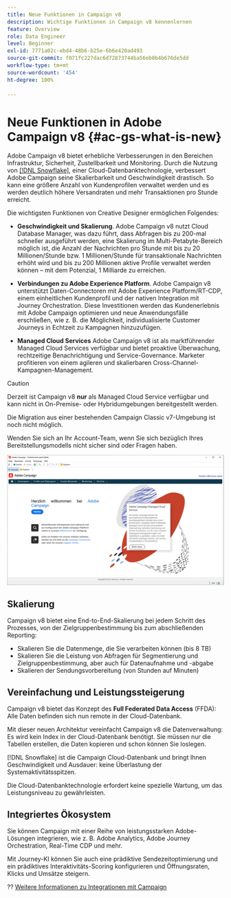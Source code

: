 ```yaml
---
title: Neue Funktionen in Campaign v8
description: Wichtige Funktionen in Campaign v8 kennenlernen
feature: Overview
role: Data Engineer
level: Beginner
exl-id: 7771a02c-ebd4-48b6-b25e-6b6e420ad493
source-git-commit: f071fc227dac6d72873744ba56eb0b4b676de5dd
workflow-type: tm+mt
source-wordcount: '454'
ht-degree: 100%

---
```


# Neue Funktionen in Adobe Campaign v8  {#ac-gs-what-is-new}

Adobe Campaign v8 bietet erhebliche Verbesserungen in den Bereichen Infrastruktur, Sicherheit, Zustellbarkeit und Monitoring. Durch die Nutzung von [[!DNL Snowflake]](https://www.snowflake.com/), einer Cloud-Datenbanktechnologie, verbessert Adobe Campaign seine Skalierbarkeit und Geschwindigkeit drastisch. So kann eine größere Anzahl von Kundenprofilen verwaltet werden und es werden deutlich höhere Versandraten und mehr Transaktionen pro Stunde erreicht.

Die wichtigsten Funktionen von Creative Designer ermöglichen Folgendes:

* **Geschwindigkeit und Skalierung**. Adobe Campaign v8 nutzt Cloud Database Manager, was dazu führt, dass Abfragen bis zu 200-mal schneller ausgeführt werden, eine Skalierung im Multi-Petabyte-Bereich möglich ist, die Anzahl der Nachrichten pro Stunde mit bis zu 20 Millionen/Stunde bzw. 1 Millionen/Stunde für transaktionale Nachrichten erhöht wird und bis zu 200 Millionen aktive Profile verwaltet werden können – mit dem Potenzial, 1 Milliarde zu erreichen.

* **Verbindungen zu Adobe Experience Platform**. Adobe Campaign v8 unterstützt Daten-Connectoren mit Adobe Experience Platform/RT-CDP, einem einheitlichen Kundenprofil und der nativen Integration mit Journey Orchestration. Diese Investitionen werden das Kundenerlebnis mit Adobe Campaign optimieren und neue Anwendungsfälle erschließen, wie z. B. die Möglichkeit, individualisierte Customer Journeys in Echtzeit zu Kampagnen hinzuzufügen.

* **Managed Cloud Services** Adobe Campaign v8 ist als marktführender Managed Cloud Services verfügbar und bietet proaktive Überwachung, rechtzeitige Benachrichtigung und Service-Governance. Marketer profitieren von einem agileren und skalierbaren Cross-Channel-Kampagnen-Management.

>[!CAUTION]
>
>Derzeit ist Campaign v8 **nur** als Managed Cloud Service verfügbar und kann nicht in On-Premise- oder Hybridumgebungen bereitgestellt werden.
>
>Die Migration aus einer bestehenden Campaign Classic v7-Umgebung ist noch nicht möglich.
>
>Wenden Sie sich an Ihr Account-Team, wenn Sie sich bezüglich Ihres Bereitstellungsmodells nicht sicher sind oder Fragen haben.

![](assets/home-page.png)

## Skalierung

Campaign v8 bietet eine End-to-End-Skalierung bei jedem Schritt des Prozesses, von der Zielgruppenbestimmung bis zum abschließenden Reporting:

* Skalieren Sie die Datenmenge, die Sie verarbeiten können (bis 8 TB)
* Skalieren Sie die Leistung von Abfragen für Segmentierung und Zielgruppenbestimmung, aber auch für Datenaufnahme und -abgabe
* Skalieren der Sendungsvorbereitung (von Stunden auf Minuten)

## Vereinfachung und Leistungssteigerung

Campaign v8 bietet das Konzept des **Full Federated Data Access** (FFDA): Alle Daten befinden sich nun remote in der Cloud-Datenbank.

Mit dieser neuen Architektur vereinfacht Campaign v8 die Datenverwaltung: Es wird kein Index in der Cloud-Datenbank benötigt. Sie müssen nur die Tabellen erstellen, die Daten kopieren und schon können Sie loslegen.

[!DNL Snowflake] ist die Campaign Cloud-Datenbank und bringt Ihnen Geschwindigkeit und Ausdauer: keine Überlastung der Systemaktivitätsspitzen.

Die Cloud-Datenbanktechnologie erfordert keine spezielle Wartung, um das Leistungsniveau zu gewährleisten.

## Integriertes Ökosystem

Sie können Campaign mit einer Reihe von leistungsstarken Adobe-Lösungen integrieren, wie z. B. Adobe Analytics, Adobe Journey Orchestration, Real-Time CDP und mehr.

Mit Journey-KI können Sie auch eine prädiktive Sendezeitoptimierung und ein prädiktives Interaktivitäts-Scoring konfigurieren und Öffnungsraten, Klicks und Umsätze steigern.

?? [Weitere Informationen zu Integrationen mit Campaign](../connect/integration.md)

